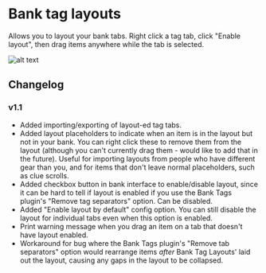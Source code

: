# Bank tag layouts
Allows you to layout your bank tabs.
Right click a tag tab, click "Enable layout", then drag items anywhere while the tab is selected.

![alt text](https://github.com/geheur/bank-tag-custom-layouts/blob/master/example.png?raw=true)

## Changelog
### v1.1
* Added importing/exporting of layout-ed tag tabs.
* Added layout placeholders to indicate when an item is in the layout but not in your bank. You can right click these to remove them from the layout (although you can't currently drag them - would like to add that in the future). Useful for importing layouts from people who have different gear than you, and for items that don't leave normal placeholders, such as clue scrolls.
* Added checkbox button in bank interface to enable/disable layout, since it can be hard to tell if layout is enabled if you use the Bank Tags plugin's "Remove tag separators" option. Can be disabled.
* Added "Enable layout by default" config option. You can still disable the layout for individual tabs even when this option is enabled.
* Print warning message when you drag an item on a tab that doesn't have layout enabled.
* Workaround for bug where the Bank Tags plugin's "Remove tab separators" option would rearrange items *after* Bank Tag Layouts' laid out the layout, causing any gaps in the layout to be collapsed.